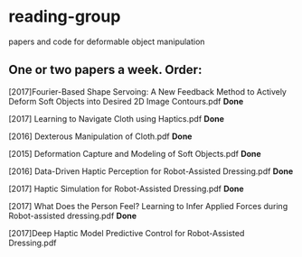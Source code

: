 # reading-group
papers and code for deformable object manipulation

## One or two papers a week. Order:

[2017]Fourier-Based Shape Servoing: A New Feedback Method to Actively Deform Soft Objects into Desired 2D Image Contours.pdf **Done** 

[2017] Learning to Navigate Cloth using Haptics.pdf **Done** 

[2016] Dexterous Manipulation of Cloth.pdf **Done** 

[2015] Deformation Capture and Modeling of Soft Objects.pdf **Done** 

[2016] Data-Driven Haptic Perception for Robot-Assisted Dressing.pdf **Done** 

[2017] Haptic  Simulation  for  Robot-Assisted  Dressing.pdf **Done** 

[2017] What  Does  the  Person  Feel?  Learning  to  Infer  Applied  Forces during Robot-assisted dressing.pdf **Done** 

[2017]Deep Haptic Model Predictive Control for Robot-Assisted Dressing.pdf
